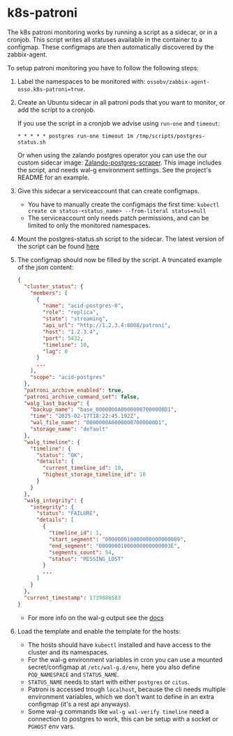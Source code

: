 <!-- [This file is part of the zabbix-agent-osso package] -->

# k8s-patroni

The k8s patroni monitoring works by running a script as a sidecar, or in a cronjob.
This script writes all statuses available in the container to a configmap.
These configmaps are then automatically discovered by the zabbix-agent.

To setup patroni monitoring you have to follow the following steps:

1. Label the namespaces to be monitored with:
   `ossobv/zabbix-agent-osso.k8s-patroni=true`.

2. Create an Ubuntu sidecar in all patroni pods that you want to monitor, or add the script to a cronjob.

    If you use the script in a cronjob we advise using `run-one` and `timeout`:

    ```cron
    * * * * * postgres run-one timeout 1m /tmp/scripts/postgres-status.sh
    ```

    Or when using the zalando postgres operator you can use the our custom sidecar image:   [Zalando-postgres-scraper](https://git.osso.nl/pub/docker/zalando-postgres-scraper).
    This image includes the script, and needs wal-g environment settings.
    See the project's README for an example.

3. Give this sidecar a serviceaccount that can create configmaps.
    - You have to manually create the configmaps the first time:
      `kubectl create cm status-<status_name> --from-literal status=null`
    - The serviceaccount only needs patch permissions, and can be limited
      to only the monitored namespaces.

4. Mount the postgres-status.sh script to the sidecar.
    The latest version of the script can be found [here](https://git.osso.nl/pub/docker/zalando-postgres-scraper/-/blob/master/postgres-status.sh)

5. The configmap should now be filled by the script. A truncated example of the json content:
    ```json
    {
      "cluster_status": {
        "members": [
          {
            "name": "acid-postgres-0",
            "role": "replica",
            "state": "streaming",
            "api_url": "http://1.2.3.4:8008/patroni",
            "host": "1.2.3.4",
            "port": 5432,
            "timeline": 10,
            "lag": 0
          }
          ...
        ],
        "scope": "acid-postgres"
      },
      "patroni_archive_enabled": true,
      "patroni_archive_command_set": false,
      "walg_last_backup": {
        "backup_name": "base_0000000A00000007000000D1",
        "time": "2025-02-17T18:22:45.192Z",
        "wal_file_name": "0000000A00000007000000D1",
        "storage_name": "default"
      },
      "walg_timeline": {
        "timeline": {
          "status": "OK",
          "details": {
            "current_timeline_id": 10,
            "highest_storage_timeline_id": 10
          }
        }
      },
      "walg_integrity": {
        "integrity": {
          "status": "FAILURE",
          "details": [
            {
              "timeline_id": 1,
              "start_segment": "000000010000000000000009",
              "end_segment": "00000001000000000000003E",
              "segments_count": 54,
              "status": "MISSING_LOST"
            }
            ...
          ]
        }
      },
      "current_timestamp": 1739886583
    }
    ```

    - For more info on the wal-g output see the [docs](https://wal-g.readthedocs.io/PostgreSQL/)

6. Load the template and enable the template for the hosts:

    - The hosts should have `kubectl` installed and have access to the cluster and its namespaces.
    - For the wal-g environment variables in cron you can use a mounted secret/configmap at `/etc/wal-g.d/env`,
      here you also define `POD_NAMESPACE` and `STATUS_NAME`.
    - `STATUS_NAME` needs to start with either `postgres` or `citus`.
    - Patroni is accessed trough `localhost`, because the cli needs multiple environment variables,
      which we don't want to define in an extra configmap (it's a rest api anyways).
    - Some wal-g commands like `wal-g wal-verify timeline` need a connection to postgres to work,
    this can be setup with a socket or `PGHOST` env vars.
